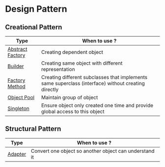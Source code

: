 # Design Pattern

## Creational Pattern

| Type | When to use ? |
| ---- | ------------- |
| [Abstract Factory](abstract-factory/abstract-factory.go) |  Creating dependent object |
| [Builder](builder/builder.go) | Creating same object with different representation |
| [Factory Method](factory-method/factory.go) | Creating different subclasses that implements same superclass (interface) without creating directly |
| [Object Pool](object-pool/object-pool) | Maintain group of object |
| [Singleton](singleton/singleton.go) | Ensure object only created one time and provide global access to this object |

## Structural Pattern
| Type | When to use ? |
| ---- | ------------- |
| [Adapter](adapter/adapter.go) | Convert one object so another object can understand it |